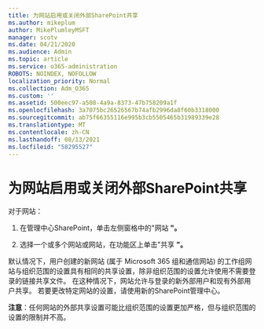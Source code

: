 ```yaml
---
title: 为网站启用或关闭外部SharePoint共享
ms.author: mikeplum
author: MikePlumleyMSFT
manager: scotv
ms.date: 04/21/2020
ms.audience: Admin
ms.topic: article
ms.service: o365-administration
ROBOTS: NOINDEX, NOFOLLOW
localization_priority: Normal
ms.collection: Adm_O365
ms.custom: ''
ms.assetid: 500eec97-a508-4a9a-8373-47b758209a1f
ms.openlocfilehash: 3a7075bc26526567b74afb2996da8f60b3318000
ms.sourcegitcommit: ab75f66355116e995b3cb5505465b31989339e28
ms.translationtype: MT
ms.contentlocale: zh-CN
ms.lasthandoff: 08/13/2021
ms.locfileid: "58295527"
---
```

# <a name="turn-external-sharing-on-or-off-for-a-sharepoint-site"></a>为网站启用或关闭外部SharePoint共享

对于网站：
  
1. 在管理中心SharePoint，单击左侧窗格中的"网站 **"。**
    
2. 选择一个或多个网站或网站，在功能区上单击"共享 **"。**
    
默认情况下，用户创建的新网站 (属于 Microsoft 365 组和通信网站) 的工作组网站与组织范围的设置具有相同的共享设置，除非组织范围的设置允许使用不需要登录的链接共享文件。 在这种情况下，网站允许与登录的新外部用户和现有外部用户共享。 若要更改特定网站的设置，请使用新的SharePoint管理中心。
  
**注意**：任何网站的外部共享设置可能比组织范围的设置更加严格，但与组织范围的设置的限制并不高。 
  

